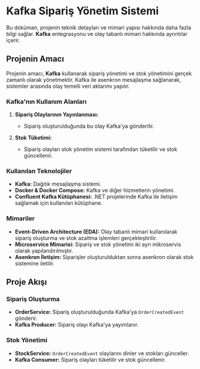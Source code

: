 # Kafka Sipariş Yönetim Sistemi

Bu doküman, projenin teknik detayları ve mimari yapısı hakkında daha fazla bilgi sağlar. **Kafka** entegrasyonu ve olay tabanlı mimari hakkında ayrıntılar içerir.

## Projenin Amacı

Projenin amacı, **Kafka** kullanarak sipariş yönetimi ve stok yönetimini gerçek zamanlı olarak yönetmektir. Kafka ile asenkron mesajlaşma sağlanarak, sistemler arasında olay temelli veri aktarımı yapılır.

### Kafka'nın Kullanım Alanları

1. **Sipariş Olaylarının Yayınlanması:**
   - Sipariş oluşturulduğunda bu olay Kafka'ya gönderilir.
   
2. **Stok Tüketimi:**
   - Sipariş olayları stok yönetim sistemi tarafından tüketilir ve stok güncellenir.

### Kullanılan Teknolojiler

- **Kafka:** Dağıtık mesajlaşma sistemi.
- **Docker & Docker Compose:** Kafka ve diğer hizmetlerin yönetimi.
- **Confluent Kafka Kütüphanesi:** .NET projelerinde Kafka ile iletişim sağlamak için kullanılan kütüphane.

### Mimariler

- **Event-Driven Architecture (EDA):** Olay tabanlı mimari kullanılarak sipariş oluşturma ve stok azaltma işlemleri gerçekleştirilir.
- **Microservice Mimarisi:** Sipariş ve stok yönetimi iki ayrı mikroservis olarak yapılandırılmıştır.
- **Asenkron İletişim:** Siparişler oluşturulduktan sonra asenkron olarak stok sistemine iletilir.

## Proje Akışı

### Sipariş Oluşturma

- **OrderService:** Sipariş oluşturulduğunda Kafka'ya `OrderCreatedEvent` gönderir.
- **Kafka Producer:** Sipariş olayı Kafka'ya yayımlanır.

### Stok Yönetimi

- **StockService:** `OrderCreatedEvent` olaylarını dinler ve stokları günceller.
- **Kafka Consumer:** Sipariş olayları tüketilir ve stok güncellenir.
